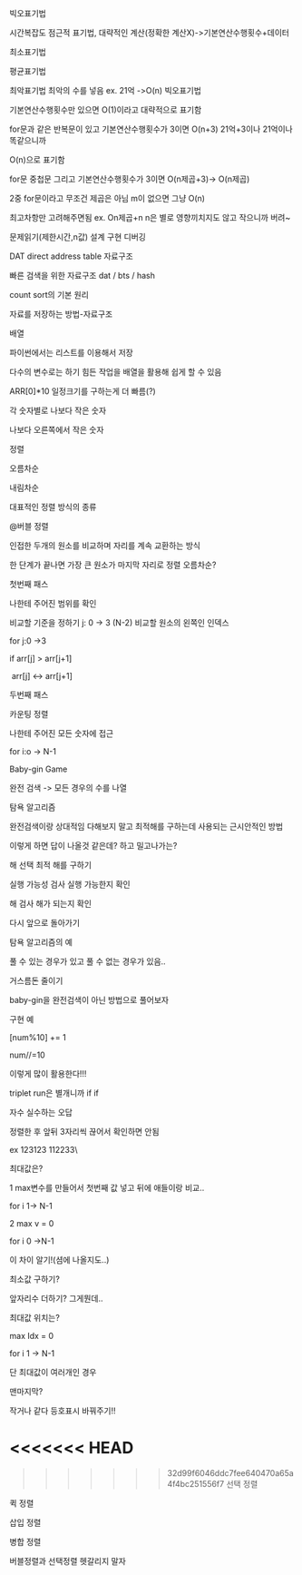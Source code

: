 빅오표기법

시간복잡도 점근적 표기법, 대략적인 계산(정확한 계산X)->기본연산수행횟수+데이터

최소표기법

평균표기법

최악표기법 최악의 수를 넣음 ex. 21억 ->O(n) 빅오표기법

기본연산수행횟수만 있으면 O(1)이라고 대략적으로 표기함

for문과 같은 반복문이 있고 기본연산수행횟수가 3이면 O(n+3) 21억+3이나 21억이나 똑같으니까 

O(n)으로 표기함

for문 중첩문 그리고 기본연산수행횟수가 3이면 O(n제곱+3)-> O(n제곱) 

2중 for문이라고 무조건 제곱은 아님 m이 없으면 그냥 O(n)

최고차항만 고려해주면됨 ex. On제곱+n n은 별로 영향끼치지도 않고 작으니까 버려~

문제읽기(제한시간,n값) 설계 구현 디버깅



DAT direct address table 자료구조

빠른 검색을 위한 자료구조 dat / bts / hash

count sort의 기본 원리



자료를 저장하는 방법-자료구조

배열

파이썬에서는 리스트를 이용해서 저장

다수의 변수로는 하기 힘든 작업을 배열을 활용해 쉽게 할 수 있음

ARR[0]*10 일정크기를 구하는게 더 빠름(?)



각 숫자별로 나보다 작은 숫자

나보다 오른쪽에서 작은 숫자



정렬

오름차순 

내림차순



대표적인 정렬 방식의 종류

@버블 정렬

인접한 두개의 원소를 비교하며 자리를 계속 교환하는 방식

한 단계가 끝나면 가장 큰 원소가 마지막 자리로 정렬 오름차순?

첫번째 패스

나한테 주어진 범위를 확인

비교할 기준을 정하기 j: 0 -> 3 (N-2) 비교할 원소의 왼쪽인 인덱스

for j:0 ->3

if arr[j] > arr[j+1]

​	arr[j] <-> arr[j+1]

두번째 패스





카운팅 정렬 

나한테 주어진 모든 숫자에 접근 

for i:o -> N-1



Baby-gin Game

완전 검색 -> 모든 경우의 수를 나열



탐욕 알고리즘

완전검색이랑 상대적임 다해보지 말고 최적해를 구하는데 사용되는 근시안적인 방법

이렇게 하면 답이 나올것 같은데? 하고 밀고나가는?

해 선택 최적 해를 구하기

실행 가능성 검사 실행 가능한지 확인

해 검사 해가 되는지 확인 

다시 앞으로 돌아가기



탐욕 알고리즘의 예

풀 수 있는 경우가 있고 풀 수 없는 경우가 있음..

거스름돈 줄이기



baby-gin을 완전검색이 아닌 방법으로 풀어보자

구현 예

[num%10] += 1

num//=10 

이렇게 많이 활용한다!!!



triplet run은 별개니까 if if



자수 실수하는 오답

정렬한 후 앞뒤 3자리씩 끊어서 확인하면 안됨

ex 123123 112233\



최대값은?

1 max변수를 만들어서 첫번째 값 넣고  뒤에 애들이랑 비교..

for i 1-> N-1

2 max v = 0

for i 0 ->N-1

이 차이 알기!(셤에 나올지도..)



최소값 구하기?

앞자리수 더하기? 그게뭔데..



최대값 위치는?

max Idx  = 0

for i 1 -> N-1



단 최대값이 여러개인 경우

맨마지막?

작거나 같다 등호표시 바꿔주기!!



<<<<<<< HEAD
=======


>>>>>>> 32d99f6046ddc7fee640470a65a4f4bc251556f7
선택 정렬

퀵 정렬

삽입 정렬

병합 정렬



버블정렬과 선택정렬 헷갈리지 말자

